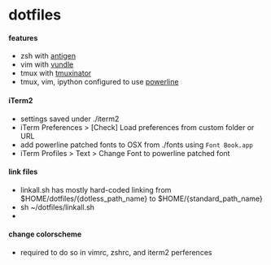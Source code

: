 dotfiles
=======================================================================
#### features
- zsh with [antigen](https://github.com/zsh-users/antigen)
- vim with [vundle](https://github.com/gmarik/Vundle.vim)
- tmux with [tmuxinator](https://github.com/tmuxinator/tmuxinator)
- tmux, vim, ipython configured to use [powerline](https://github.com/Lokaltog/powerline)

#### iTerm2 
- settings saved under ./iterm2 
- iTerm Preferences > [Check] Load preferences from custom folder or URL
- add powerline patched fonts to OSX from ./fonts using `Font Book.app`
- iTerm Profiles > Text > Change Font to powerline patched font

#### link files
- linkall.sh has mostly hard-coded linking from $HOME/dotfiles/{dotless_path_name} to $HOME/{standard_path_name}
- sh ~/dotfiles/linkall.sh
- 
#### change colorscheme
- required to do so in vimrc, zshrc, and iterm2 perferences
